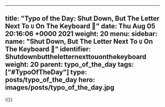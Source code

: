 
---
title: "Typo of the Day: Shut Down, But The Letter Next To `U` On The Keyboard 🙊"
date: Thu Aug 05 20:16:06 +0000 2021
weight: 20
menu:
  sidebar:
    name: "Shut Down, But The Letter Next To `U` On The Keyboard 🙊"
    identifier: Shutdownbuttheletternexttouonthekeyboard
    weight: 20
    parent: typo_of_the_day
tags: ["#TypoOfTheDay"]
type: posts/typo_of_the_day
hero: images/posts/typo_of_the_day.jpg
---


{{<tweet user="mariatta" id="1423377294048079875">}}

